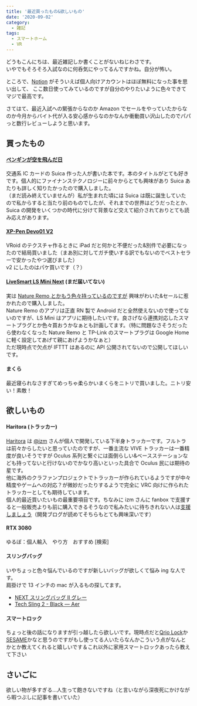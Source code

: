```yaml
---
title: '最近買ったもの&欲しいもの'
date: '2020-09-02'
category:
  - 雑記
tags:
  - スマートホーム
  - VR
---
```


どうもこんにちは、最近雑記しか書くことがないねじわさです。  
いやでもそろそろ入試なのに何呑気にやってるんですかね。自分が怖い。

ところで、[Notion](https://notion.so) がそういえば個人向けアカウントはほぼ無料になった事を思い出して、
ここ数日使ってみているのですが自分のやりたいように色々できてマジで最高です。

さてはて、最近入試への緊張からなのか Amazon でセールをやっていたからなのか今月からバイト代が入る安心感からなのかなんか衝動買い沢山したのでパパっと数行レビューしようと思います。

## 買ったもの

#### [ペンギンが空を飛んだ日](https://www.amazon.co.jp/gp/product/4330395134)

交通系 IC カードの Suica 作った人が書いた本です。本のタイトルがとても好きです。個人的にファイナンステクノロジーに前々からとても興味があり Suica あたりも詳しく知りたかったので購入しました。  
（まだ読み終えていませんが）私が生まれた頃には Suica は既に誕生していたので私からすると当たり前のものでしたが、それまでの世界はどうだったとか、Suica の開発をいくつかの時代に分けて背景など交えて紹介されておりとても読み応えがあります。

#### [XP-Pen Devo01 V2](https://www.amazon.co.jp/gp/product/B07Z9B85GN)

VRoid のテクスチャ作るときに iPad だと何かと不便だった&別件で必要になったので結局買いました（まあ別に対してガチ使いする訳でもないのでベストセラーで安かったやつ選びました）  
v2 にしたのはパケ買いです（？）

#### [LiveSmart LS Mini Next](https://www.amazon.co.jp/gp/product/B0842JHF35) (まだ届いてない)

実は [Nature Remo とかもう色々持っているのですが](https://nzws.me/blog/202005-smart-myroom) 興味がわいた&セールに惹かれたので購入しました。  
Nature Remo のアプリは正直 RN 製で Android だと全然使えないので使ってないのですが、LS Mini はアプリに期待したいです。良さげなら連携対応したスマートプラグとか色々買おうかなぁとも計画してます。（特に問題なさそうだったら使わなくなった Nature Remo と TP-Link のスマートプラグは Google Home に軽く設定してあげて親にあげようかなぁと）  
ただ現時点で欠点が IFTTT はあるのに API 公開されてないので公開してほしいです。

#### まくら

最近寝られなさすぎてめっちゃ柔らかいまくらをニトリで買いました。ニトリ安い！素敵！

## 欲しいもの

#### Haritora (トラッカー)

[Haritora](https://twitter.com/HaritoraVR) は [@izm](https://twitter.com/izm) さんが個人で開発している下半身トラッカーです。フルトラは前々からしたいと思っていたのですが、一番主流な VIVE トラッカーは一番精度が良いそうですが Oculus 系列と繋ぐには面倒らしい&ベースステーションなども持ってないと行けないのでかなり高いといった具合で Oculus 民には期待の星です。  
他に海外のクラファンプロジェクトでトラッカーが作られているようですが中々精度やゲームへの対応？が微妙だったりするようで完全に VRC 向けに作られたトラッカーとしても期待しています。  
個人的最近買いたいもの最重要項目です。ちなみに izm さんに fanbox で支援すると一般販売よりも前に購入できるそうなので私みたいに待ちきれない人は[支援しましょう](https://izm.fanbox.cc)（開発ブログが読めてそちらもとても興味深いです）

#### RTX 3080

ゆるぼ：個人輸入　やり方　おすすめ [検索]

#### スリングバッグ

いやちょっと色々悩んでいるのですが新しいバッグが欲しくて悩み ing な人です。  
肩掛けで 13 インチの mac が入るもの探してます。

- [NEXT スリングバッグ II グレー](https://www.manfrotto.com/jp-ja/nx-camera-sling-bag-i-grey-for-dslr-csc-mb-nx-s-igy-2/)
- [Tech Sling 2 - Black — Aer](https://www.aersf.com/tech-sling-2-black)

#### スマートロック

ちょっと後の話になりますが引っ越したら欲しいです。現時点だと[Qrio Lock](https://qrio.me/smartlock/)か[SESAME](https://jp.candyhouse.co/)かなと思うのですがもし使ってる人いたらなんかこういう点がなんとかとか教えてくれると嬉しいです＆これ以外に家用スマートロックあったら教えて下さい

## さいごに

欲しい物が多すぎる...人生って飽きないですね（と言いながら深夜死にかけながら暇つぶしに記事を書いていた）
